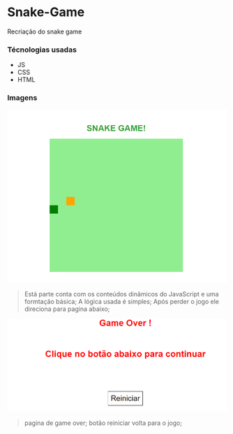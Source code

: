 # Snake-Game
Recriação do snake game

### Técnologias usadas
* JS
* CSS
* HTML

### Imagens

![](snake.png)
> Está parte conta com os conteúdos dinâmicos do JavaScript e uma formtação básica;
> A lógica usada é simples;
> Após perder o jogo ele direciona para pagina abaixo;


![](perdeu.png)
> pagina de game over;
> botão reiniciar volta para o jogo; 
